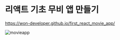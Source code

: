 # 리액트 기초 무비 앱 만들기

https://won-developer.github.io/first_react_movie_app/

![movieapp](https://raw.githubusercontent.com/won-developer/first_react_movie_app/master/movie_app_img.png)
